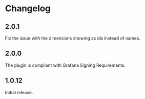 # Changelog

## 2.0.1

Fix the issue with the dimensions showing as ids instead of names.

## 2.0.0

The plugin is compliant with Grafana Signing Requirements.

## 1.0.12

Initial release.
